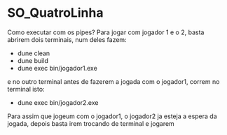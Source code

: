 # SO_QuatroLinha

Como executar com os pipes?
Para jogar com jogador 1 e o 2, basta abrirem dois terminais, num deles fazem:
- dune clean
- dune build
- dune exec bin/jogador1.exe

e no outro terminal antes de fazerem a jogada com o jogador1, correm no terminal isto:
- dune exec bin/jogador2.exe

Para assim que jogeum com o jogador1, o jogador2 ja esteja a espera da jogada, depois basta irem trocando de terminal e jogarem